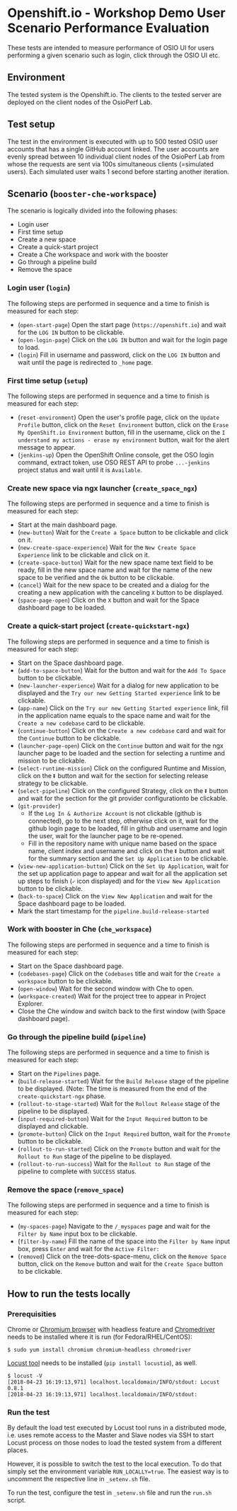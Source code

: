 # Openshift.io - Workshop Demo User Scenario Performance Evaluation
These tests are intended to measure performance of OSIO UI for users performing a given scenario such as login, click through the OSIO UI etc.

## Environment
The tested system is the Openshift.io.
The clients to the tested server are deployed on the client nodes 
of the OsioPerf Lab.

## Test setup
The test in the environment is executed with up to 500 tested OSIO user accounts that has a single GitHub account linked.
The user accounts are evenly spread between 10 individual client nodes of the OsioPerf Lab
from whose the requests are sent via 100s simultaneous clients (=simulated users). Each simulated user waits 1 second
before starting another iteration.

## Scenario (`booster-che-workspace`)
The scenario is logically divided into the following phases:
 * Login user
 * First time setup
 * Create a new space
 * Create a quick-start project
 * Create a Che workspace and work with the booster
 * Go through a pipeline build
 * Remove the space

### Login user (`login`)
The following steps are performed in sequence and a time to finish is measured for each step:
 * (`open-start-page`) Open the start page (`https://openshift.io`) and wait for the `LOG IN` button to be clickable.
 * (`open-login-page`) Click on the `LOG IN` button and wait for the login page to load.
 * (`login`) Fill in username and password, click on the `LOG IN` button and wait until the page is redirected to `_home` page.

### First time setup (`setup`)
The following steps are performed in sequence and a time to finish is measured for each step:
 * (`reset-environment`) Open the user's profile page, click on the `Update Profile` button, click on the `Reset Environment` button, click on the `Erase My OpenShift.io Environment` button, fill in the username, click on the `I understand my actions - erase my environment` button, wait for the alert message to appear.
 * (`jenkins-up`) Open the OpenShift Online console, get the OSO login command, extract token, use OSO REST API to probe `...-jenkins` project status and wait until it is `Available`.

### Create new space via ngx launcher (`create_space_ngx`)
The following steps are performed in sequence and a time to finish is measured for each step:
 * Start at the main dashboard page.
 * (`new-button`) Wait for the `Create a Space` button to be clickable and click on it.
 * (`new-create-space-experience`) Wait for the `New Create Space Experience` link to be clickable and click on it.
 * (`create-space-button`) Wait for the new space name text field to be ready, fill in the new space name and wait for the name of the new space to be verified and the `Ok` button to be clickable.
 * (`cancel`) Wait for the new space to be created and a dialog for the creating a new application with the canceling `X` button to be displayed.
 * (`space-page-open`) Click on the `X` button and wait for the Space dashboard page to be loaded.

### Create a quick-start project (`create-quickstart-ngx`)
The following steps are performed in sequence and a time to finish is measured for each step:
 * Start on the Space dashboard page.
 * (`add-to-space-button`) Wait for the button and wait for the `Add To Space` button to be clickable.
 * (`new-launcher-experience`) Wait for a dialog for new application to be displayed and the `Try our new Getting Started experience` link to be clickable.
 * (`app-name`) Click on the `Try our new Getting Started experience` link, fill in the application name equals to the space name and wait for the `Create a new codebase` card to be clickable.
 * (`continue-button`) Click on the `Create a new codebase` card and wait for the `Continue` button to be clickable.
 * (`launcher-page-open`) Click on the `Continue` button and wait for the ngx launcher page to be loaded and the section for selecting a runtime and mission to be clickable.
 * (`select-runtime-mission`) Click on the configured Runtime and Mission, click on the `⏬` button and wait for the section for selecting release strategy to be clickable.
 * (`select-pipeline`) Click on the configured Strategy, click on the `⏬` button and wait for the section for the git provider configurationto be clickable.
 * (`git-provider`)
   * If the `Log In & Authorize Account` is not clickable (github is connected), go to the next step, otherwise click on it, wait for the github login page to be loaded, fill in github and username and login the user, wait for the launcher page to be re-opened.
   * Fill in the repository name with unique name based on the space name, client index and username and click on the `⏬` button and wait for the summary section and the `Set Up Application` to be clickable.
 * (`view-new-application-button`) Click on the `Set Up Application`, wait for the set up application page to appear and wait for all the application set up steps to finish (`✓` icon displayed) and for the `View New Application` button to be clickable.
 * (`back-to-space`) Click on the `View New Application` and wait for the Space dashboard page to be loaded.
 * Mark the start timestamp for the `pipeline.build-release-started`

### Work with booster in Che (`che_workspace`)
The following steps are performed in sequence and a time to finish is measured for each step:
 * Start on the Space dashboard page.
 * (`codebases-page`) Click on the `Codebases` title and wait for the `Create a workspace` button to be clickable.
 * (`open-window`) Wait for the second window with Che to open. 
 * (`workspace-created`) Wait for the project tree to appear in Project Explorer.
 * Close the Che window and switch back to the first window (with Space dashboard page).

### Go through the pipeline build (`pipeline`)
The following steps are performed in sequence and a time to finish is measured for each step:
 * Start on the `Pipelines` page.
 * (`build-release-started`) Wait for the `Build Release` stage of the pipeline to be displayed. (Note: The time is measured from the end of the `create-quickstart-ngx` phase.
 * (`rollout-to-stage-started`) Wait for the `Rollout Release` stage of the pipeline to be displayed.
 * (`input-required-button`) Wait for the `Input Required` button to be displayed and clickable.
 * (`promote-button`) Click on the `Input Required` button, wait for the `Promote` button to be clickable.
 * (`rollout-to-run-started`) Click on the `Promote` button and wait for the `Rollout to Run` stage of the pipeline to be displayed.
 * (`rollout-to-run-success`) Wait for the `Rollout to Run` stage of the pipeline to complete with `SUCCESS` status.

### Remove the space (`remove_space`)
The following steps are performed in sequence and a time to finish is measured for each step:
 * (`my-spaces-page`) Navigate to the `/_myspaces` page and wait for the `Filter by Name` input box to be clickable.
 * (`filter-by-name`) Fill the name of the space into the `Filter by Name` input box, press `Enter` and wait for the `Active Filter:`
 * (`removed`) Click on the tree-dots-space-menu, click on the `Remove Space` button, click on the `Remove` button and wait for the `Create Space` button to be clickable.

## How to run the tests locally

### Prerequisities
Chrome or [Chromium browser](https://www.chromium.org/Home) with headless feature and [Chromedriver](https://sites.google.com/a/chromium.org/chromedriver/) needs to be installed where it is run (for Fedora/RHEL/CentOS):
```
$ sudo yum install chromium chromium-headless chromedriver
```

[Locust tool](https://docs.locust.io/en/stable/installation.html) needs to be installed (`pip install locustio`), as well.
```
$ locust -V    
[2018-04-23 16:19:13,971] localhost.localdomain/INFO/stdout: Locust 0.8.1
[2018-04-23 16:19:13,971] localhost.localdomain/INFO/stdout:
```

### Run the test
By default the load test executed by Locust tool runs in a distributed mode, i.e. uses remote access
to the Master and Slave nodes via SSH to start Locust process on those nodes to load the tested system
from a different places.

However, it is possible to switch the test to the local execution. To do that simply set the environment
variable `RUN_LOCALLY=true`. The easiest way is to uncomment the respective line in `_setenv.sh` file.

To run the test, configure the test in `_setenv.sh` file and run the `run.sh` script.
